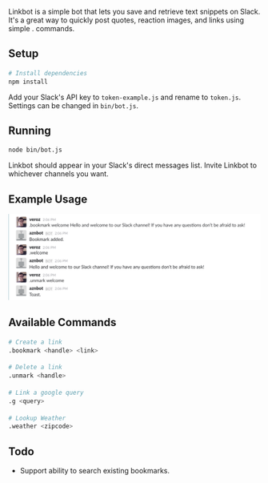 Linkbot is a simple bot that lets you save and retrieve text snippets on Slack. It's a great way to quickly post quotes, reaction images, and links using simple .<keyword> commands.

## Setup

```sh
# Install dependencies
npm install
```

Add your Slack's API key to `token-example.js` and rename to `token.js`. Settings can be changed in `bin/bot.js`.

## Running

```sh
node bin/bot.js
```

Linkbot should appear in your Slack's direct messages list. Invite Linkbot to whichever channels you want.

## Example Usage

![Linkbot Usage](https://github.com/andymai/linkbot/blob/master/example/linkbot-example.png)

## Available Commands

```sh
# Create a link
.bookmark <handle> <link>

# Delete a link
.unmark <handle>

# Link a google query
.g <query>

# Lookup Weather
.weather <zipcode>
```

## Todo

* Support ability to search existing bookmarks.
